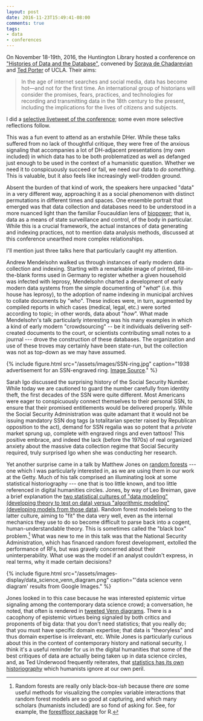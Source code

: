 ```yaml
---
layout: post
date: 2016-11-23T15:49:41-08:00
comments: true
tags:
- data
- conferences
---
```


On November 18-19th, 2016, the Huntington Library hosted a conference on ["Histories of Data and the Database"](http://www.huntington.org/historiesofdata/), convened by [Soraya de Chadarevian](http://socgen.ucla.edu/people/soraya-de-chadarevian/) and [Ted Porter](http://www.history.ucla.edu/faculty/theodore-porter) of UCLA. 
Their aims:

>In the age of internet searches and social media, data has become hot—and not for the first time. An international group of historians will consider the promises, fears, practices, and technologies for recording and transmitting data in the 18th century to the present, including the implications for the lives of citizens and subjects.

I did a [selective livetweet of the conference](https://storify.com/matthewdlincoln/histories); some even more selective reflections follow.

This was a fun event to attend as an erstwhile DHer.
While these talks suffered from no lack of thoughtful critique, they were free of the anxious signaling that accompanies a lot of DH-adjacent presentations (my own included) in which data has to be both problematized as well as defanged just enough to be used in the context of a humanistic question.
Whether we need it to conspicuously succeed or fail, we need our data to _do something_.
This is valuable, but it also feels like increasingly well-trodden ground.

Absent the burden of that kind of work, the speakers here unpacked "data" in a very different way, approaching it as a social phenomenon with distinct permutations in different times and spaces.
One ensemble portrait that emerged was that data collection and databases need to be understood in a more nuanced light than the familiar Foucauldian lens of [biopower](http://www.iep.utm.edu/fouc-pol/#H7); that is, data as a means of state surveillance and control, of the body in particular.
While this is a crucial framework, the actual instances of data generating and indexing practices, not to mention data analysis methods, discussed at this conference unearthed more complex relationships.

I'll mention just three talks here that particularly caught my attention.

Andrew Mendelsohn walked us through instances of early modern data collection and indexing.
Starting with a remarkable image of printed, fill-in-the-blank forms used in Germany to register whether a given household was infected with leprosy, Mendelsohn charted a development of early modern data systems from the simple documenting of "_what_" (i.e. this house has leprosy), to the adoption of name indexing in municipal archives to collate documents by "_who_".
These indices were, in turn, augmented by compiled reports in which cases (medical, legal, etc.) were sorted according to topic; in other words, data about "_how_".
What made Mendelsohn's talk particularly interesting was his many examples in which a kind of early modern "crowdsourcing" -- be it individuals delivering self-created documents to the court, or scientists contributing small notes to a journal --- drove the construction of these databases.
The organization and use of these troves may certainly have been state-run, but the collection was not as top-down as we may have assumed.

{% include figure.html src="/assets/images/SSN-ring.jpg" caption="1938 advertisement for an SSN-engraved ring. [Image Source](http://blog.constitutioncenter.org/2011/08/happy-birthday-social-security/)." %}

Sarah Igo discussed the surprising history of the Social Security Number.
While today we are cautioned to guard the number carefully from identity theft, the first decades of the SSN were quite different.
Most Americans were eager to conspicuously connect themselves to their personal SSN, to ensure that their promised entitlements would be delivered properly.
While the Social Security Administration was quite adamant that it would not be issuing mandatory SSN dog tags (a totalitarian specter raised by Republican opposition to the act), demand for SSN regalia was so potent that a _private_ market sprung up, complete with engraved rings and even tattoos!
This positive embrace, and indeed the lack (before the 1970s) of real organized anxiety about the massive data collection regime that Social Security required, truly surprised Igo when she was conducting her research.

Yet another surprise came in a talk by Matthew Jones on [random forests](http://www.stat.berkeley.edu/~breiman/RandomForests/cc_home.htm) --- one which I was particularly interested in, as we are using them in our work at the Getty.
Much of his talk comprised an illuminating look at some statistical historiography --- one that is too little known, and too little referenced in digital humanities circles.
Jones, by way of Leo Breiman, gave a brief explanation the [two statistical cultures of "data modeling" (developing theory to test on data) versus "algorithmic modeling" (developing models from those data)](http://projecteuclid.org/euclid.ss/1009213726).
Random forest models belong to the latter culture, aiming to "fit" the data very well, even as the internal mechanics they use to do so become difficult to parse back into a cogent, human-understandable theory.
This is sometimes called the "black box" problem.[^bb]
What was new to me in this talk was that the National Security Administration, which has financed random forest development, extolled the performance of RFs, but was gravely concerned about their uninterperability.
What use was the model if an analyst couldn't express, in real terms, why it made certain decisions?

{% include figure.html src="/assets/images-display/data_science_venn_diagram.png" caption="'data science venn diagram' results from Google Images." %}

Jones looked in to this case because he was interested epistemic virtue signaling among the contemporary data science crowd; a conversation, he noted, that often is rendered in [tweeted Venn diagrams](https://www.google.com/search?q=data+science+venn+diagram).
There is a cacophony of epistemic virtues being signaled by both critics and proponents of big data: that you don't need statistics; that you really do; that you must have specific domain expertise; that data is "theoryless" and thus domain expertise is irrelevant, etc.
While Jones is particularly curious about this in the context of contemporary history and national security, I think it's a useful reminder for us in the digital humanities that some of the best critiques of data are actually being taken up in data science circles, and, as Ted Underwood frequently reiterates, that [statistics has its own historiography](https://doi.org/10.1177/2053951715602494) which humanists ignore at our own peril.

[^bb]: Random forests are really only black-box-_ish_ because there _are_ some useful methods for visualizing the complex variable interactions that random forest models are so good at capturing, and which many scholars (humanists included) are so fond of asking for. 
    See, for example, the [forestfloor package](https://cran.r-project.org/package=forestFloor) for R.




